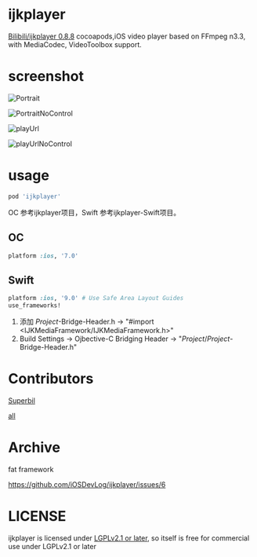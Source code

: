 # ijkplayer

[Bilibili/ijkplayer 0.8.8](https://github.com/Bilibili/ijkplayer) cocoapods,iOS video player based on FFmpeg n3.3, with MediaCodec, VideoToolbox support.

# screenshot

![Portrait](screenshot/Portrait.png)

![PortraitNoControl](screenshot/PortraitNoControl.png)

![playUrl](screenshot/playUrl.png)

![playUrlNoControl](screenshot/playUrlNoControl.png)

# usage

```ruby
pod 'ijkplayer'
``````

<!--or with SSL iOS 8.0 no armv7,armv7s-->
<!---->
<!--```-->
<!--pod 'ijkplayerssl', '~> 1.1.3'-->
<!--```-->

OC 参考ijkplayer项目，Swift  参考ijkplayer-Swift项目。

## OC

```ruby
platform :ios, '7.0'
```

## Swift

```ruby
platform :ios, '9.0' # Use Safe Area Layout Guides
use_frameworks!
```

1. 添加 *Project*-Bridge-Header.h -> "#import <IJKMediaFramework/IJKMediaFramework.h>"
1. Build Settings -> Ojbective-C Bridging Header -> "*Project*/*Project*-Bridge-Header.h"

# Contributors

[Superbil](https://github.com/Superbil)

[all](https://github.com/iOSDevLog/ijkplayer/graphs/contributors)

# Archive

fat framework

<https://github.com/iOSDevLog/ijkplayer/issues/6>

# LICENSE

ijkplayer is licensed under [LGPLv2.1 or later](LICENSE), so itself is free for commercial use under LGPLv2.1 or later
